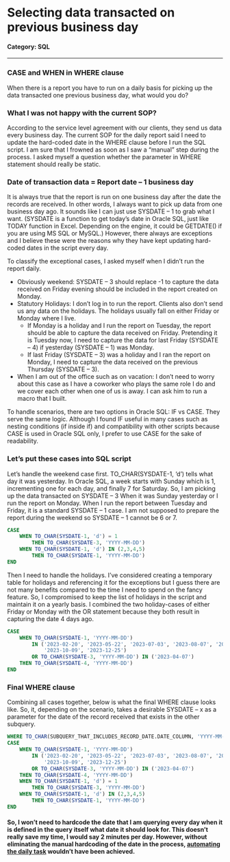 # Selecting data transacted on previous business day

#### Category: SQL

---

### CASE and WHEN in WHERE clause

When there is a report you have to run on a daily basis for picking up the data transacted one previous business day, what would you do?

### What I was not happy with the current SOP?

According to the service level agreement with our clients, they send us data every business day. The current SOP for the daily report said I need to update the hard-coded date in the WHERE clause before I run the SQL script. I am sure that I frowned as soon as I saw a “manual” step during the process. I asked myself a question whether the parameter in WHERE statement should really be static.

### Date of transaction data = Report date – 1 business day

It is always true that the report is run on one business day after the date the records are received. In other words, I always want to pick up data from one business day ago. It sounds like I can just use SYSDATE – 1 to grab what I want. (SYSDATE is a function to get today’s date in Oracle SQL, just like TODAY function in Excel. Depending on the engine, it could be GETDATE() if you are using MS SQL or MySQL.) However, there always are exceptions and I believe these were the reasons why they have kept updating hard-coded dates in the script every day.

To classify the exceptional cases, I asked myself when I didn’t run the report daily.

- Obviously weekend: SYSDATE – 3 should replace -1 to capture the data received on Friday evening should be included in the report created on Monday.
- Statutory Holidays: I don’t log in to run the report. Clients also don’t send us any data on the holidays. The holidays usually fall on either Friday or Monday where I live.
  - If Monday is a holiday and I run the report on Tuesday, the report should be able to capture the data received on Friday. Pretending it is Tuesday now, I need to capture the data for last Friday (SYSDATE – 4) if yesterday (SYSDATE – 1) was Monday.
  - If last Friday (SYSDATE – 3) was a holiday and I ran the report on Monday, I need to capture the data received on the previous Thursday (SYSDATE – 3).
- When I am out of the office such as on vacation: I don’t need to worry about this case as I have a coworker who plays the same role I do and we cover each other when one of us is away. I can ask him to run a macro that I built.

To handle scenarios, there are two options in Oracle SQL: IF vs CASE. They serve the same logic. Although I found IF useful in many cases such as nesting conditions (if inside if) and compatibility with other scripts because CASE is used in Oracle SQL only, I prefer to use CASE for the sake of readability.

### Let’s put these cases into SQL script

Let’s handle the weekend case first. TO_CHAR(SYSDATE-1, ‘d’) tells what day it was yesterday. In Oracle SQL, a week starts with Sunday which is 1, incrementing one for each day, and finally 7 for Saturday. So, I am picking up the data transacted on SYSDATE – 3 When it was Sunday yesterday or I run the report on Monday. When I run the report between Tuesday and Friday, it is a standard SYSDATE – 1 case. I am not supposed to prepare the report during the weekend so SYSDATE – 1 cannot be 6 or 7.

```SQL
CASE 
    WHEN TO_CHAR(SYSDATE-1, 'd') = 1 
        THEN TO_CHAR(SYSDATE-3, 'YYYY-MM-DD')
    WHEN TO_CHAR(SYSDATE-1, 'd') IN (2,3,4,5) 
        THEN TO_CHAR(SYSDATE-1, 'YYYY-MM-DD')
END
```

Then I need to handle the holidays. I’ve considered creating a temporary table for holidays and referencing it for the exceptions but I guess there are not many benefits compared to the time I need to spend on the fancy feature. So, I compromised to keep the list of holidays in the script and maintain it on a yearly basis. I combined the two holiday-cases of either Friday or Monday with the OR statement because they both result in capturing the date 4 days ago.

```SQL
CASE
    WHEN TO_CHAR(SYSDATE-1, 'YYYY-MM-DD') 
        IN ('2023-02-20', '2023-05-22', '2023-07-03', '2023-08-07', '2023-09-04',
            '2023-10-09', '2023-12-25')
        OR TO_CHAR(SYSDATE-3, 'YYYY-MM-DD') IN ('2023-04-07') 
    THEN TO_CHAR(SYSDATE-4, 'YYYY-MM-DD')  
END
```

### Final WHERE clause

Combining all cases together, below is what the final WHERE clause looks like. So, it, depending on the scenario, takes a desirable SYSDATE – x as a parameter for the date of the record received that exists in the other subquery.

```SQL
WHERE TO_CHAR(SUBQUERY_THAT_INCLUDES_RECORD_DATE.DATE_COLUMN, 'YYYY-MM-DD') =
CASE
    WHEN TO_CHAR(SYSDATE-1, 'YYYY-MM-DD') 
        IN ('2023-02-20', '2023-05-22', '2023-07-03', '2023-08-07', '2023-09-04',
            '2023-10-09', '2023-12-25')
        OR TO_CHAR(SYSDATE-3, 'YYYY-MM-DD') IN ('2023-04-07') 
    THEN TO_CHAR(SYSDATE-4, 'YYYY-MM-DD')  
    WHEN TO_CHAR(SYSDATE-1, 'd') = 1 
        THEN TO_CHAR(SYSDATE-3, 'YYYY-MM-DD')
    WHEN TO_CHAR(SYSDATE-1, 'd') IN (2,3,4,5) 
        THEN TO_CHAR(SYSDATE-1, 'YYYY-MM-DD')
END
```

#### So, I won’t need to hardcode the date that I am querying every day when it is defined in the query itself what date it should look for. This doesn’t really save my time, I would say 2 minutes per day. However, without eliminating the manual hardcoding of the date in the process, [automating the daily task](2023-05-21-automating-daily-report-with-VBA.md) wouldn’t have been achieved.
